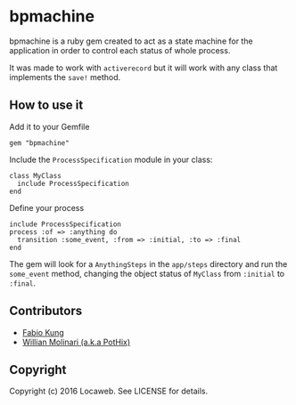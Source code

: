 bpmachine
=========

bpmachine is a ruby gem created to act as a state machine for
the application in order to control each status of whole process.

It was made to work with `activerecord` but it will work with any
class that implements the `save!` method.

How to use it
-------------

Add it to your Gemfile

    gem "bpmachine"

Include the `ProcessSpecification` module in your class:

    class MyClass
      include ProcessSpecification
    end

Define your process

    include ProcessSpecification
    process :of => :anything do
      transition :some_event, :from => :initial, :to => :final
    end

The gem will look for a `AnythingSteps` in the `app/steps` directory
and run the `some_event` method, changing the object status of
`MyClass` from `:initial` to `:final`.


Contributors
------------

* [Fabio Kung](http://github.com/fabiokung)
* [Willian Molinari (a.k.a PotHix)](http://pothix.com)


Copyright
---------

Copyright (c) 2016 Locaweb. See LICENSE for details.
